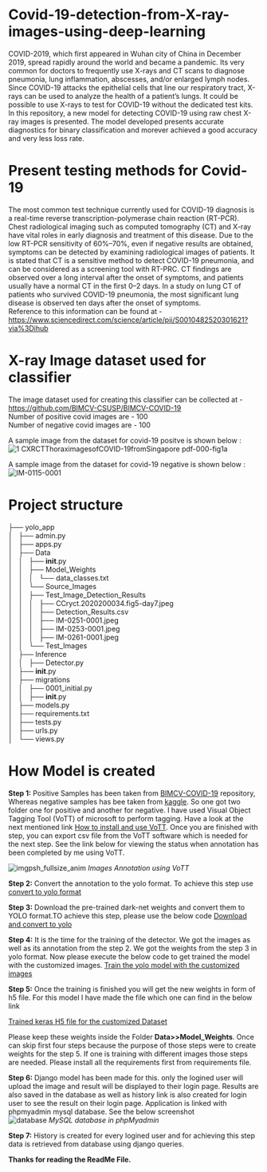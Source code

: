 # Covid-19-detection-from-X-ray-images-using-deep-learning

COVID-2019, which first appeared in Wuhan city of China in December 2019, spread rapidly around the world and became a pandemic. Its very common for doctors to frequently use X-rays and CT scans to diagnose pneumonia, lung inflammation, abscesses, and/or enlarged lymph nodes. Since COVID-19 attacks the epithelial cells that line our respiratory tract, X-rays can be used to analyze the health of a patient’s lungs. It could be possible to use X-rays to test for COVID-19 without the dedicated test kits.
In this repository, a new model for detecting COVID-19 using raw chest X-ray images is presented. The model developed presents accurate diagnostics for binary classification and morever achieved a good accuracy and very less loss rate.

# Present testing methods for Covid-19 

The most common test technique currently used for COVID-19 diagnosis is a real-time reverse transcription-polymerase chain reaction (RT-PCR). Chest radiological imaging such as computed tomography (CT) and X-ray have vital roles in early diagnosis and treatment of this disease. Due to the low RT-PCR sensitivity of 60%–70%, even if negative results are obtained, symptoms can be detected by examining radiological images of patients. It is stated that CT is a sensitive method to detect COVID-19 pneumonia, and can be considered as a screening tool with RT-PRC. CT findings are observed over a long interval after the onset of symptoms, and patients usually have a normal CT in the first 0–2 days. In a study on lung CT of patients who survived COVID-19 pneumonia, the most significant lung disease is observed ten days after the onset of symptoms.  
Reference to this information can be found at - https://www.sciencedirect.com/science/article/pii/S0010482520301621?via%3Dihub

# X-ray Image dataset used for classifier

The image dataset used for creating this classifier can be collected at - https://github.com/BIMCV-CSUSP/BIMCV-COVID-19  
Number of positive covid images are - 100  
Number of negative covid images are - 100  

A sample image from the dataset for covid-19 positve is shown below :   
![1 CXRCTThoraximagesofCOVID-19fromSingapore pdf-000-fig1a](https://user-images.githubusercontent.com/39157936/89102153-02da6600-d424-11ea-8ce1-c0c0e6fc9162.png)

A sample image from the dataset for covid-19 negative is shown below :   
![IM-0115-0001](https://user-images.githubusercontent.com/39157936/89102231-9f046d00-d424-11ea-805c-a052adba3f4e.jpeg)

# Project structure

├── yolo_app  
│   ├── admin.py  
│   ├── apps.py  
│   ├── Data  
│   │   ├── __init__.py  
│   │   ├── Model_Weights  
│   │   │   └── data_classes.txt  
│   │   └── Source_Images  
│   │       ├── Test_Image_Detection_Results  
│   │       │   ├── CCryct.2020200034.fig5-day7.jpeg  
│   │       │   ├── Detection_Results.csv  
│   │       │   ├── IM-0251-0001.jpeg  
│   │       │   ├── IM-0253-0001.jpeg  
│   │       │   ├── IM-0261-0001.jpeg  
│   │       └── Test_Images  
│   ├── Inference  
│   │   ├── Detector.py  
│   ├── __init__.py  
│   ├── migrations  
│   │   ├── 0001_initial.py  
│   │   ├── __init__.py  
│   ├── models.py  
│   ├── requirements.txt  
│   ├── tests.py  
│   ├── urls.py  
│   └── views.py    

# How Model is created     
**Step 1:** Positive Samples has been taken from [BIMCV-COVID-19](https://github.com/BIMCV-CSUSP/BIMCV-COVID-19) repository, Whereas negative samples has bee taken from [kaggle](https://www.kaggle.com/paultimothymooney/chest-xray-pneumonia). So one got two folder one for positive and another for negative. I have used Visual Object Tagging Tool (VoTT) of microsoft to perform tagging. Have a look at the next mentioned link [How to install and use VoTT](https://github.com/microsoft/VoTT). Once you are finished with step, you can export csv file from the VoTT software which is needed for the next step. See the link below for viewing the status when annotation has been completed by me using VoTT.   

![imgpsh_fullsize_anim](https://user-images.githubusercontent.com/39157936/89147877-b010c380-d575-11ea-8e4e-d9660c6c92e0.png) 
*Images Annotation using VoTT*

**Step 2:** Convert the annotation to the yolo format. To achieve this step use [convert to yolo format](https://github.com/AntonMu/TrainYourOwnYOLO/tree/master/1_Image_Annotation/Convert_to_YOLO_format.py)  

**Step 3:** Download the pre-trained dark-net weights and convert them to YOLO format.TO achieve this step, please use the below code [Download and convert to yolo](https://github.com/AntonMu/TrainYourOwnYOLO/blob/master/2_Training/Download_and_Convert_YOLO_weights.py)  

**Step 4:** It is the time for the training of the detector. We got the images as well as its annotation from the step 2. We got the weights from the step 3 in yolo format. Now please execute the below code to get trained the model with the customized images. [Train the yolo model with the customized images](https://github.com/AntonMu/TrainYourOwnYOLO/blob/master/2_Training/Train_YOLO.py)  

**Step 5:** Once the training is finished you will get the new weights in  form of h5 file. For this model I have made the file which one can find in the below link   

[Trained keras H5 file for the customized Dataset](https://drive.google.com/file/d/1K7Dhi5wnsSDul5A6RF0Ec0FpGMW3Y9DZ/view)  

Please keep these weights inside the Folder **Data>>Model_Weights**. Once can skip first four steps because the purpose of those steps were to create weights for the step 5. If one is training with different images those steps are needed. Please install all the requirements first from requirements file.  

**Step 6:** Django model has been made for this. only the logined user will upload the image and result will be displayed to their login page. Results are also saved in the database as well as history link is also created for login user to see the result on their login page. Application is linked with phpmyadmin mysql database. See the below screenshot      
![database](https://user-images.githubusercontent.com/39157936/89152959-9d9c8700-d581-11ea-91a3-ad8cf9a21f51.png)
*MySQL database in phpMyadmin*    

**Step 7:** History is created for every logined user and for achieving this step data is retrieved from database using django queries.     

**Thanks for reading the ReadMe File.**

